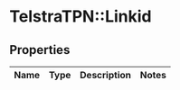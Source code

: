 # TelstraTPN::Linkid

## Properties
Name | Type | Description | Notes
------------ | ------------- | ------------- | -------------



